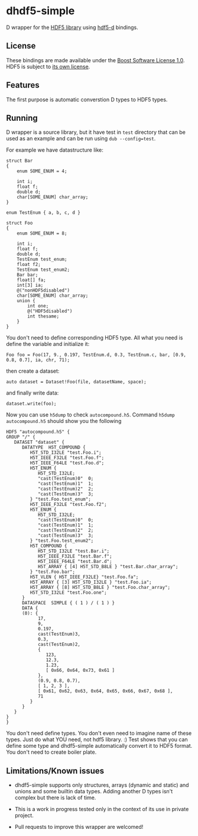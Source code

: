 dhdf5-simple
========

D wrapper for the [HDF5 library](http://www.hdfgroup.org/HDF5/) using [hdf5-d](https://github.com/SFrijters/hdf5-d) bindings.

## License

These bindings are made available under the [Boost Software License 1.0](http://www.boost.org/LICENSE_1_0.txt).
HDF5 is subject to [its own license](COPYING).

## Features

The first purpose is automatic converstion D types to HDF5 types.

## Running

D wrapper is a source library, but it have test in `test` directory that can be used as an example and can be run using
`dub --config=test`.

For example we have datastructure like:
```
struct Bar
{
    enum SOME_ENUM = 4;

    int i;
    float f;
    double d;
    char[SOME_ENUM] char_array;
}

enum TestEnum { a, b, c, d }

struct Foo
{
    enum SOME_ENUM = 8;

    int i;
    float f;
    double d;
    TestEnum test_enum;
    float f2;
    TestEnum test_enum2;
    Bar bar;
    float[] fa;
    int[3] ia;
    @("nonHDF5disabled")
    char[SOME_ENUM] char_array;
    union {
        int one;
        @("HDF5disabled")
        int thesame;
    }
}
```
You don't need to define corresponding HDF5 type. All what you need is
define the variable and initialize it:
```
Foo foo = Foo(17, 9., 0.197, TestEnum.d, 0.3, TestEnum.c, bar, [0.9, 0.8, 0.7], ia, chr, 71);
```
then create a dataset:
```
auto dataset = Dataset!Foo(file, datasetName, space);
```
and finally write data:
```
dataset.write(foo);
```
Now you can use `h5dump` to check `autocompound.h5`. Command `h5dump autocompound.h5` should show you the following
```
HDF5 "autocompound.h5" {
GROUP "/" {
   DATASET "dataset" {
      DATATYPE  H5T_COMPOUND {
         H5T_STD_I32LE "test.Foo.i";
         H5T_IEEE_F32LE "test.Foo.f";
         H5T_IEEE_F64LE "test.Foo.d";
         H5T_ENUM {
            H5T_STD_I32LE;
            "cast(TestEnum)0"  0;
            "cast(TestEnum)1"  1;
            "cast(TestEnum)2"  2;
            "cast(TestEnum)3"  3;
         } "test.Foo.test_enum";
         H5T_IEEE_F32LE "test.Foo.f2";
         H5T_ENUM {
            H5T_STD_I32LE;
            "cast(TestEnum)0"  0;
            "cast(TestEnum)1"  1;
            "cast(TestEnum)2"  2;
            "cast(TestEnum)3"  3;
         } "test.Foo.test_enum2";
         H5T_COMPOUND {
            H5T_STD_I32LE "test.Bar.i";
            H5T_IEEE_F32LE "test.Bar.f";
            H5T_IEEE_F64LE "test.Bar.d";
            H5T_ARRAY { [4] H5T_STD_B8LE } "test.Bar.char_array";
         } "test.Foo.bar";
         H5T_VLEN { H5T_IEEE_F32LE} "test.Foo.fa";
         H5T_ARRAY { [3] H5T_STD_I32LE } "test.Foo.ia";
         H5T_ARRAY { [8] H5T_STD_B8LE } "test.Foo.char_array";
         H5T_STD_I32LE "test.Foo.one";
      }
      DATASPACE  SIMPLE { ( 1 ) / ( 1 ) }
      DATA {
      (0): {
            17,
            9,
            0.197,
            cast(TestEnum)3,
            0.3,
            cast(TestEnum)2,
            {
               123,
               12.3,
               1.23,
               [ 0x66, 0x64, 0x73, 0x61 ]
            },
            (0.9, 0.8, 0.7),
            [ 1, 2, 3 ],
            [ 0x61, 0x62, 0x63, 0x64, 0x65, 0x66, 0x67, 0x68 ],
            71
         }
      }
   }
}
}
```
You don't need define types. You don't even need to imagine name of these types. Just do what YOU need, not hdf5 library. :)
Test shows that you can define some type and dhdf5-simple automatically convert it to HDF5 format. You don't need to create boiler plate.

## Limitations/Known issues

- dhdf5-simple supports only structures, arrays (dynamic and static) and unions and some builtin data types. Adding another D types isn't complex but there is lack of time.

- This is a work in progress tested only in the context of its use in private project.

- Pull requests to improve this wrapper are welcomed!

